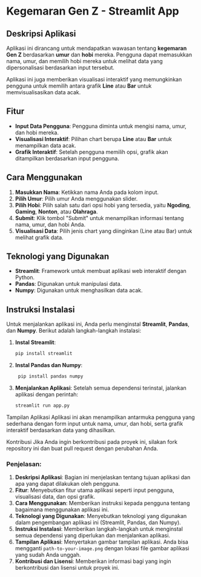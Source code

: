# Kegemaran Gen Z - Streamlit App

## Deskripsi Aplikasi
Aplikasi ini dirancang untuk mendapatkan wawasan tentang **kegemaran Gen Z** berdasarkan **umur** dan **hobi** mereka. Pengguna dapat memasukkan nama, umur, dan memilih hobi mereka untuk melihat data yang dipersonalisasi berdasarkan input tersebut.

Aplikasi ini juga memberikan visualisasi interaktif yang memungkinkan pengguna untuk memilih antara grafik **Line** atau **Bar** untuk memvisualisasikan data acak.

## Fitur
- **Input Data Pengguna**: Pengguna diminta untuk mengisi nama, umur, dan hobi mereka.
- **Visualisasi Interaktif**: Pilihan chart berupa **Line** atau **Bar** untuk menampilkan data acak.
- **Grafik Interaktif**: Setelah pengguna memilih opsi, grafik akan ditampilkan berdasarkan input pengguna.

## Cara Menggunakan
1. **Masukkan Nama**: Ketikkan nama Anda pada kolom input.
2. **Pilih Umur**: Pilih umur Anda menggunakan slider.
3. **Pilih Hobi**: Pilih salah satu dari opsi hobi yang tersedia, yaitu **Ngoding**, **Gaming**, **Nonton**, atau **Olahraga**.
4. **Submit**: Klik tombol "Submit" untuk menampilkan informasi tentang nama, umur, dan hobi Anda.
5. **Visualisasi Data**: Pilih jenis chart yang diinginkan (Line atau Bar) untuk melihat grafik data.

## Teknologi yang Digunakan
- **Streamlit**: Framework untuk membuat aplikasi web interaktif dengan Python.
- **Pandas**: Digunakan untuk manipulasi data.
- **Numpy**: Digunakan untuk menghasilkan data acak.

## Instruksi Instalasi

Untuk menjalankan aplikasi ini, Anda perlu menginstal **Streamlit**, **Pandas**, dan **Numpy**. Berikut adalah langkah-langkah instalasi:

1. **Instal Streamlit**:
   ```bash
   pip install streamlit
2. **Instal Pandas dan Numpy**:
   ```bash
    pip install pandas numpy
3. **Menjalankan Aplikasi**: Setelah semua dependensi terinstal, jalankan aplikasi dengan perintah:
   ```bash
   streamlit run app.py
Tampilan Aplikasi
Aplikasi ini akan menampilkan antarmuka pengguna yang sederhana dengan form input untuk nama, umur, dan hobi, serta grafik interaktif berdasarkan data yang dihasilkan.


Kontribusi
Jika Anda ingin berkontribusi pada proyek ini, silakan fork repository ini dan buat pull request dengan perubahan Anda.

### Penjelasan:
1. **Deskripsi Aplikasi**: Bagian ini menjelaskan tentang tujuan aplikasi dan apa yang dapat dilakukan oleh pengguna.
2. **Fitur**: Menyebutkan fitur utama aplikasi seperti input pengguna, visualisasi data, dan opsi grafik.
3. **Cara Menggunakan**: Memberikan instruksi kepada pengguna tentang bagaimana menggunakan aplikasi ini.
4. **Teknologi yang Digunakan**: Menyebutkan teknologi yang digunakan dalam pengembangan aplikasi ini (Streamlit, Pandas, dan Numpy).
5. **Instruksi Instalasi**: Memberikan langkah-langkah untuk menginstal semua dependensi yang diperlukan dan menjalankan aplikasi.
6. **Tampilan Aplikasi**: Menyertakan gambar tampilan aplikasi. Anda bisa mengganti `path-to-your-image.png` dengan lokasi file gambar aplikasi yang sudah Anda unggah.
7. **Kontribusi dan Lisensi**: Memberikan informasi bagi yang ingin berkontribusi dan lisensi untuk proyek ini.
